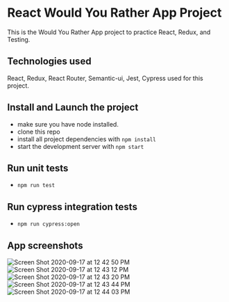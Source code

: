# React Would You Rather App Project

This is the Would You Rather App project to practice React, Redux, and Testing.

## Technologies used

React, Redux, React Router, Semantic-ui, Jest, Cypress used for this project.

## Install and Launch the project

- make sure you have node installed.
- clone this repo
- install all project dependencies with `npm install`
- start the development server with `npm start`

## Run unit tests

- `npm run test`

## Run cypress integration tests

- `npm run cypress:open`

## App screenshots

![Screen Shot 2020-09-17 at 12 42 50 PM](https://user-images.githubusercontent.com/15459075/93508708-575a7780-f8e4-11ea-9e60-a4b9df39be2b.png)
![Screen Shot 2020-09-17 at 12 43 12 PM](https://user-images.githubusercontent.com/15459075/93508710-588ba480-f8e4-11ea-8668-e8b757b48651.png)
![Screen Shot 2020-09-17 at 12 43 20 PM](https://user-images.githubusercontent.com/15459075/93508713-59243b00-f8e4-11ea-802a-fcf1a133c324.png)
![Screen Shot 2020-09-17 at 12 43 44 PM](https://user-images.githubusercontent.com/15459075/93508715-59bcd180-f8e4-11ea-8634-e81a4b35f934.png)
![Screen Shot 2020-09-17 at 12 44 03 PM](https://user-images.githubusercontent.com/15459075/93508717-59bcd180-f8e4-11ea-9f5a-3c6a8eef01e0.png)
